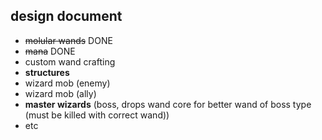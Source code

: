 design document
-----

- ~~molular wands~~ DONE
- ~~mana~~ DONE
- custom wand crafting
- **structures**
- wizard mob (enemy)
- wizard mob (ally)
- **master wizards** (boss, drops wand core for better wand of boss type (must be killed with correct wand))
- etc